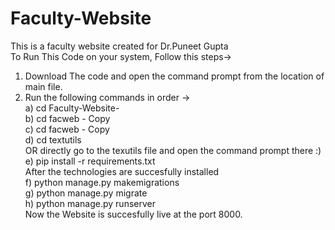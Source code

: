 # Faculty-Website
This is a faculty website created for Dr.Puneet Gupta<br />
To Run This Code on your system, Follow this steps-><br />
1) Download The code and open the command prompt from the location of main file.<br />
2) Run the following commands in order -> <br />
   a)    cd Faculty-Website-<br />
   b)    cd facweb - Copy<br />
   c)    cd facweb - Copy<br />
   d)    cd textutils<br />
 OR directly go to the texutils file and open the command prompt there :)<br />
   e)    pip install -r requirements.txt<br />
 After the technologies are succesfully installed<br />
   f)    python manage.py makemigrations <br />
   g)    python manage.py migrate<br />
   h)    python manage.py runserver<br />
 Now the Website is succesfully live at the port 8000.<br />
